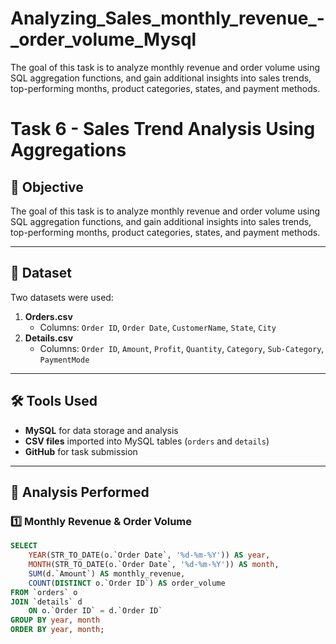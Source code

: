 # Analyzing_Sales_monthly_revenue_-_order_volume_Mysql
The goal of this task is to analyze monthly revenue and order volume using SQL aggregation functions, and gain additional insights into sales trends, top-performing months, product categories, states, and payment methods.

# Task 6 - Sales Trend Analysis Using Aggregations

## 📌 Objective
The goal of this task is to analyze monthly revenue and order volume using SQL aggregation functions, and gain additional insights into sales trends, top-performing months, product categories, states, and payment methods.

---

## 📂 Dataset
Two datasets were used:
1. **Orders.csv**  
   - Columns: `Order ID`, `Order Date`, `CustomerName`, `State`, `City`
2. **Details.csv**  
   - Columns: `Order ID`, `Amount`, `Profit`, `Quantity`, `Category`, `Sub-Category`, `PaymentMode`

---

## 🛠 Tools Used
- **MySQL** for data storage and analysis
- **CSV files** imported into MySQL tables (`orders` and `details`)
- **GitHub** for task submission

---

## 🧮 Analysis Performed

### 1️⃣ Monthly Revenue & Order Volume
```sql
SELECT 
    YEAR(STR_TO_DATE(o.`Order Date`, '%d-%m-%Y')) AS year,
    MONTH(STR_TO_DATE(o.`Order Date`, '%d-%m-%Y')) AS month,
    SUM(d.`Amount`) AS monthly_revenue,
    COUNT(DISTINCT o.`Order ID`) AS order_volume
FROM `orders` o
JOIN `details` d
    ON o.`Order ID` = d.`Order ID`
GROUP BY year, month
ORDER BY year, month;
